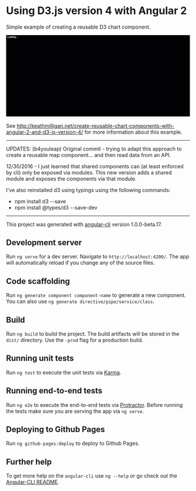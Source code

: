 # Using D3.js version 4 with Angular 2

Simple example of creating a reusable D3 chart component.

![screenshot](angular2-d3v4.gif)

See http://keathmilligan.net/create-reusable-chart-components-with-angular-2-and-d3-js-version-4/ for more information about this example.

---
UPDATES: (b4youleap) 
Original commit - trying to adapt this approach to create a reusable map component... and then read data from an API.

12/30/2016 - I just learned that shared components can (at least enforced by cli) only be exposed via modules. This new version adds a shared module and exposes the components
via that module.

I've also reinstalled d3 using typings using the following commands:
* npm install d3 --save
* npm install @types/d3 --save-dev
---

This project was generated with [angular-cli](https://github.com/angular/angular-cli) version 1.0.0-beta.17.

## Development server
Run `ng serve` for a dev server. Navigate to `http://localhost:4200/`. The app will automatically reload if you change any of the source files.

## Code scaffolding

Run `ng generate component component-name` to generate a new component. You can also use `ng generate directive/pipe/service/class`.

## Build

Run `ng build` to build the project. The build artifacts will be stored in the `dist/` directory. Use the `-prod` flag for a production build.

## Running unit tests

Run `ng test` to execute the unit tests via [Karma](https://karma-runner.github.io).

## Running end-to-end tests

Run `ng e2e` to execute the end-to-end tests via [Protractor](http://www.protractortest.org/). 
Before running the tests make sure you are serving the app via `ng serve`.

## Deploying to Github Pages

Run `ng github-pages:deploy` to deploy to Github Pages.

## Further help

To get more help on the `angular-cli` use `ng --help` or go check out the [Angular-CLI README](https://github.com/angular/angular-cli/blob/master/README.md).

